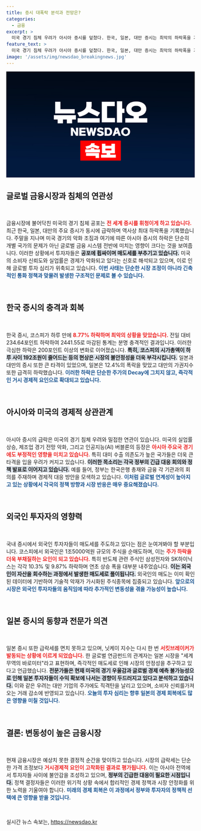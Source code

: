 ```yaml
---
title: 증시 대폭락 분석과 전망은?
categories:
  - 금융
excerpt: >
  미국 경기 침체 우려가 아시아 증시를 덮쳤다. 한국, 일본, 대만 증시는 최악의 하락폭을 기록하며 블랙 먼데이를 맞았다. 코스피는 하루 8.77% 급락하며 2000조원 밑으로 떨어졌고, 외국인 투자자들이 대거 매도에 나섰다. 경제부총리가 긴급 회의를 소집해 대응 방안을 논의할 예정이다.
feature_text: >
  미국 경기 침체 우려가 아시아 증시를 덮쳤다. 한국, 일본, 대만 증시는 최악의 하락폭을 기록하며 블랙 먼데이를 맞았다. 코스피는 하루 8.77% 급락하며 2000조원 밑으로 떨어졌고, 외국인 투자자들이 대거 매도에 나섰다. 경제부총리가 긴급 회의를 소집해 대응 방안을 논의할 예정이다.
image: '/assets/img/newsdao_breakingnews.jpg'
---
```


<p><img src="/assets/img/newsdao_breakingnews.jpg" alt="pcversion 속보" /></p>

<h2 data-ke-size="size26">글로벌 금융시장과 침체의 연관성</h2>

<p data-ke-size="size16">&nbsp;</p>

<p>금융시장에 불어닥친 미국의 경기 침체 공포는 <b><span style="color: #ee2323;">전 세계 증시를 휘청이게 하고 있습니다.</span></b> 최근 한국, 일본, 대만의 주요 증시가 동시에 급락하며 역사상 최대 하락폭을 기록했습니다. 주말을 지나며 미국 경기의 악화 조짐과 여기에 따른 아시아 증시의 하락은 단순히 개별 국가의 문제가 아닌 글로벌 금융 시스템 전반에 미치는 영향이 크다는 것을 보여줍니다. 이러한 상황에서 투자자들은 <b><span style="background-color: #21538527;">공포에 휩싸이며 매도세를 부추기고 있습니다.</span></b> 미국의 소비자 신뢰도와 실업률은 경제가 악화되고 있다는 신호로 해석되고 있으며, 이로 인해 글로벌 투자 심리가 위축되고 있습니다. <b><span style="color: #1a5490;">이번 사태는 단순한 시장 조정이 아니라 긴축적인 통화 정책과 맞물려 발생한 구조적인 문제로 볼 수 있습니다.</span></b></p>

<p data-ke-size="size16">&nbsp;</p>

<h2 data-ke-size="size26">한국 증시의 충격과 회복</h2>

<p data-ke-size="size16">&nbsp;</p>

<p>한국 증시, 코스피가 하루 만에 <b><span style="color: #ee2323;">8.77% 하락하며 최악의 상황을 맞았습니다.</span></b> 전일 대비 234.64포인트 하락하여 2441.55로 마감된 통계는 분명 충격적인 결과입니다. 이러한 극심한 하락은 200포인트 이상의 변화로 이어졌습니다. <b><span style="background-color: #21538527;">특히, 코스피의 시가총액이 하루 사이 192조원이 줄어드는 등의 현상은 시장의 불안정성을 더욱 부각시킵니다.</span></b> 일본과 대만의 증시 또한 큰 타격이 있었으며, 일본은 12.4%의 폭락을 맞았고 대만의 가권지수 또한 급격히 하락했습니다. <b><span style="color: #1a5490;">이러한 하락은 단순한 주가의 Decay에 그치지 않고, 즉각적인 거시 경제적 요인으로 확대되고 있습니다.</span></b></p>

<p data-ke-size="size16">&nbsp;</p>

<h2 data-ke-size="size26">아시아와 미국의 경제적 상관관계</h2>

<p data-ke-size="size16">&nbsp;</p>

<p>아시아 증시의 급락은 미국의 경기 침체 우려와 밀접한 연관이 있습니다. 미국의 실업률 상승, 제조업 경기 전망 악화, 그리고 인공지능(AI) 버블론의 등장은 <b><span style="color: #ee2323;">아시아 주요국 경기에도 부정적인 영향을 미치고 있습니다.</span></b> 특히 대미 수출 의존도가 높은 국가들은 더욱 큰 타격을 입을 우려가 커지고 있습니다. <b><span style="background-color: #21538527;">이러한 목소리는 각국 정부의 긴급 대응 회의와 정책 발표로 이어지고 있습니다.</span></b> 예를 들어, 정부는 한국은행 총재와 금융 각 기관과의 회의를 주재하며 경제적 대응 방안을 모색하고 있습니다. <b><span style="color: #1a5490;">이처럼 글로벌 연계성이 높아지고 있는 상황에서 각국의 정책 방향과 시장 반응은 매우 중요해졌습니다.</span></b></p>

<p data-ke-size="size16">&nbsp;</p>

<h2 data-ke-size="size26">외국인 투자자의 영향력</h2>

<p data-ke-size="size16">&nbsp;</p>

<p>국내 증시에서 외국인 투자자들이 매도세를 주도하고 있다는 점은 눈여겨봐야 할 부분입니다. 코스피에서 외국인은 1조5000억원 규모의 주식을 순매도하며, 이는 <b><span style="color: #ee2323;">주가 하락을 더욱 부채질하는 요인이 되고 있습니다.</span></b> 특히 반도체 관련 주식인 삼성전자와 SK하이닉스는 각각 10.3% 및 9.87% 하락하며 연초 상승 폭을 대부분 내주었습니다. <b><span style="background-color: #21538527;">이는 외국인이 자산을 회수하는 과정에서 발생한 매도세로 풀이됩니다.</span></b> 외국인의 매도는 이미 확인된 데이터에 기반하여 기술적 악재가 가시화된 주식종목에 집중되고 있습니다. <b><span style="color: #1a5490;">앞으로의 시장은 외국인 투자자들의 움직임에 따라 추가적인 변동성을 겪을 가능성이 높습니다.</span></b></p>

<p data-ke-size="size16">&nbsp;</p>

<h2 data-ke-size="size26">일본 증시의 동향과 전문가 의견</h2>

<p data-ke-size="size16">&nbsp;</p>

<p>일본 증시 또한 급락세를 면치 못하고 있으며, 닛케이 지수는 다시 한 번 <b><span style="color: #ee2323;">서킷브레이커가 발동되는 상황에 이르게 되었습니다.</span></b> 한 글로벌 연금펀드의 관계자는 일본 시장을 "세계 무역의 바로미터"라고 표현하며, 즉각적인 매도세로 인해 시장의 안정성을 추구하고 있다고 언급했습니다. <b><span style="background-color: #21538527;">전문가들은 현재 미국의 경기 우울감과 글로벌 경제 예측 불가능성으로 인해 일본 투자자들이 수익 확보에 나서는 경향이 두드러지고 있다고 분석하고 있습니다.</span></b> 이와 같은 우려는 대만 기업의 주가에도 직격탄을 날리고 있으며, 소비자 신뢰를가져오는 거래 감소에 반영되고 있습니다. <b><span style="color: #1a5490;">오늘의 투자 심리는 향후 일본의 경제 회복에도 많은 영향을 미칠 것입니다.</span></b></p>

<p data-ke-size="size16">&nbsp;</p>

<h2 data-ke-size="size26">결론: 변동성이 높은 금융시장</h2>

<p data-ke-size="size16">&nbsp;</p>

<p>현재 금융시장은 예상치 못한 결정적 순간을 맞이하고 있습니다. 시장의 급락세는 단순한 가격 조정보다 <b><span style="color: #ee2323;">거시경제적 요인이 고착화된 결과로 평가됩니다.</span></b> 이는 아시아 전역에서 투자자들 사이에 불안감을 조성하고 있으며, <b><span style="background-color: #21538527;">정부의 긴급한 대응이 필요한 시점입니다.</span></b> 정책 결정자들은 이러한 위기적 상황 속에서 합리적인 경제 정책과 시장 안정화를 위한 노력을 기울여야 합니다. <b><span style="color: #1a5490;">미래의 경제 회복은 이 과정에서 정부와 투자자의 정책적 선택에 큰 영향을 받을 것입니다.</span></b></p>

<p data-ke-size="size16">&nbsp;</p>
실시간 뉴스 속보는, <a href="https://newsdao.kr" rel="dofollow">https://newsdao.kr</a>


